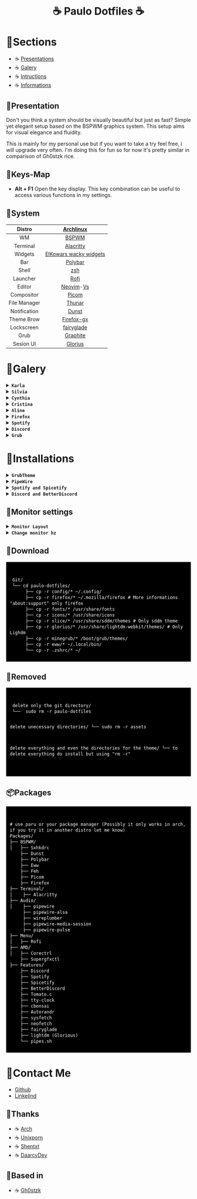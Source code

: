 <div align="center">
     <h1> ☕ Paulo Dotfiles ☕</h1>
 </div>
 
# 🌿Sections

- ☕ [Presentations](https://github.com/paulo-barbosa2006/paulo-dotfiles/tree/main#system)
- ☕ [Galery](https://github.com/paulo-barbosa2006/paulo-dotfiles/tree/main#galery)
- ☕ [Intructions](https://github.com/paulo-barbosa2006/paulo-dotfiles/tree/main#download)
- ☕ [Informations](https://github.com/paulo-barbosa2006/paulo-dotfiles/tree/main#contact-me)

## 🌿Presentation

Don't you think a system should be visually beautiful but just as fast? Simple yet elegant setup based on the BSPWM graphics system.
This setup aims for visual elegance and fluidity.

This is mainly for my personal use but if you want to take a try feel free, i will upgrade very often.
I'm doing this for fun so for now it's pretty similar in comparison of Gh0stzk rice.

## 🌿Keys-Map

- **Alt + F1** Open the key display. This key combination can be useful to access various functions in my settings.


## 🌿System

|    Distro    |                        [Archlinux](https://github.com/archlinux)                   |
| :----------: | :--------------------------------------------------------------------------------: |
|      WM      |                 [BSPWM](https://github.com/baskerville/bspwm)                      |
|   Terminal   |                         [Alacritty](https://alacritty)    
|   Widgets    |            [ElKowars wacky widgets](https://github.com/elkowar/eww)                |
|     Bar      |            [Polybar](https://github.com/polybar/polybar)                           |
|    Shell     |                [zsh](https://github.com/ohmyzsh/ohmyzsh)                           |
|   Launcher   |                   [Rofi](https://github.com/davatorium/rofi)                       |
|    Editor    | [Neovim](https://github.com/neovim/neovim)-[Vs](https://code.visualstudio.com/)    |
|  Compositor  |              [Picom](https://github.com/FT-Labs/picom)                             |
| File Manager |              [Thunar](https://github.com/xfce-mirror/thunar)                       |
| Notification |              [Dunst](https://github.com/dunst-project/dunst)                       |
| Theme Brow   |              [Firefox-gx](https://github.com/Godiesc/firefox-gx)                   |
| Lockscreen   |     [fairyglade](https://github.com/fairyglade/ly)                                 |
| Grub         | [Graphite](https://github.com/vinceliuice/Graphite-gtk-theme/tree/main/other/grub2)|
| Sesion UI    |   [Glorius](https://github.com/thecmdrunner/lightdm-glorious-webkit2)              |

# 🌿Galery

<details>

<summary><b><code>Karla</code></b></summary>

![demo](/assets/karla.png)

</details>

<details>

<summary><b><code>Silvia</code></b></summary>

![demo](/assets/silvia.png)

</details>

<details>

<summary><b><code>Cynthia</code></b></summary>

![demo](/assets/chynthia.png)

</details>

<details>

<summary><b><code>Cristina</code></b></summary>

![demo](/assets/cristina.png)

</details>


<details>

<summary><b><code>Aline</code></b></summary>

![demo](/assets/aline.png)

</details>


<details>

<summary><b><code>Firefox</code></b></summary>

![demo](/assets/firefox_page.png)

</details>

<details>

<summary><b><code>Spotify</code></b></summary>

![demo](/assets/spicetify.png)

</details>

<details>

<summary><b><code>Discord</code></b></summary>

![demo](/assets/discord.png)

</details>


<details>

<summary><b><code>Grub</code></b></summary>

![demo](/assets/grub_theme.png)

</details>

# 🌿Installations

<details>

<summary><b><code>GrubTheme</code></b></summary>

You will need to extract grub2-theme.tar.xz first.
<pre><code>
     cd /grub-theme
     
</pre></code>

Extract the contents of the file
<pre><code>
     tar -xf Graphite-grub2-theme.tar.xz
     
</pre></code>

This will extract the Grub theme files to the current directory.

Navigate to the Grub theme directory
<pre><code>
     cd Graphite-grub2-theme
     
</pre></code>

Install the Grub theme. Try to find an install.sh file inside the directory and run it with sudo.
<pre><code>
     sudo ./install.sh -b
     
</pre></code>

This will install the Grub theme in the /boot/grub/themes directory.


Update Grub
<pre><code>
     sudo grub-mkconfig -o /boot/grub/grub.cfg
     
</pre></code>
This will update the Grub configuration file with your new settings.

![demo](/assets/grub_theme.png)

</details>

<details>

<summary><b><code>PipeWire</code></b></summary>
<br>
Pulseaudio tends to cause a lot of problems in the long term, so the solution I found is to use pipewire.
<br>
<pre><code>
     sudo pacman -S pipewire pipewire-alsa wireplumber pipewire-media-session pipewire-pulse
     
</pre></code>
<br>
To avoid any conflicts with Pipewire or pipewire-pulse, you should uninstall PulseAudio completely from your system. To remove pulseaudio from Arch-based systems, run:
<pre><code>
     sudo pacman -Rns pulseaudio
     
</pre></code>
<br>
To disable PulseAudio services, you can run:
<pre><code>
     systemctl --user --now disable pulseaudio.service pulseaudio.socket
     
</pre></code>
<br>
To disable PulseAudio services, you can run:
<pre><code>
    systemctl --user mask pulseaudio
     
</pre></code>
<br>
Finally enable PipeWire audio server and WirePlumber session manager
<pre><code>
     systemctl --user --now enable pipewire pipewire-pulse wireplumber
     systemctl --user --now enable pipewire pipewire-pulse pipewire-media-session
     
</pre></code>
</details>

<details>

<summary><b><code>Spotify and Spicetify</code></b></summary>
<br>
Download spotify and spicetify
<pre><code>
     sudo pacman -S spotify-launcher
     curl -fsSL https://raw.githubusercontent.com/khanhas/spicetify-cli/master/install.sh | sh
     
</pre></code>
<br>
Authorize Spicetify and modify your Spotify
<pre><code>
     sudo chmod a+wr /opt/spotify
     sudo chmod a+wr /opt/spotify/Apps -R
     
</pre></code>

<pre><code>
     cd ~/spicetify-cli
     ./spicetify backup apply enable-devtool
     
</pre></code>
<br>
Downloading new themes
<pre><code>
    git clone https://github.com/morpheusthewhite/spicetify-themes.git
    cd spicetify-themes
    cp -r * ~/.config/spicetify/Themes
     
</pre></code>
Once installed, the themes are stored in “~/.config/spicetify/Themes/”.
     
<br>
Applying the new themes
<pre><code>
     cd ~/spicetify-cli”
     ./spicetify config current_theme THEMENAME
     ./spicetify apply
     ./spicetify config color_scheme SCHEMENAME
     ./spicetify apply
     
</pre></code>

<h3>List of spicetify themes</h3>
https://spicetify.app/docs/advanced-usage/themes/

I'm currently using https://github.com/Comfy-Themes/Spicetify?tab=readme-ov-file
![demo](/assets/spicetify.png)

</details>


<details>

<summary><b><code>Discord and BetterDiscord</code></b></summary>
<br>
Nobody wants to have the experience of opening discord and being presented with the beautiful news that discord needs to be updated.
Therefore, the ideal is to install the AUR discord-arch-electron and discord-update-skip-git.
"A simple script to fix Discord wanting to update while the update isn't in the repos." - discord-update-skip-git
<br>
<pre><code>
     git clone https://aur.archlinux.org/discord_arch_electron.git
     cd discord_arch_electron
     makepkg -si
     
</pre></code>
<pre><code>
     git clone https://aur.archlinux.org/discord-update-skip-git.git
     cd discord-update-skip-git
     makepkg -si
     
</pre></code>
     
<h3>BetterDiscordctl</h3>
<pre><code>
     $ curl -O https://raw.githubusercontent.com/bb010g/betterdiscordctl/master/betterdiscordctl
     $ chmod +x betterdiscordctl
     $ sudo mv betterdiscordctl /usr/local/bin
     $ sudo betterdiscordctl self-upgrade
     
</pre></code>

<h3>BetterDiscord</h3>
Replace [COMMAND] with install to install BD for the first time, reinstall to reinstall BD after a Discord update, or uninstall to uninstall an existing installation.
<pre><code>
    $ betterdiscordctl [COMMAND]
     
</pre></code>

<h3>List of betterdiscord themes</h3>
https://betterdiscord.app/themes

I'm currently using https://github.com/refact0r/midnight-discord/blob/master/flavors/midnight-catppuccin-macchiato.theme.css
I changed the theme css. If you installed the .config that I made available, you will have access to the theme in ~/.config/BetterDiscord/themes/
![demo](/assets/discord.png)

</details>

## 🌿Monitor settings
<details>

<summary><b><code>Monitor Layout</code></b></summary>
If we use two monitors or more, we can start by installing arandr and thus configuring the monitor layout with a GUI

<pre><code>
    sudo pacman -Sy arandr
     
</pre></code>

After configuring the layout, save the file in ~/.screenlayout/ with a name of your choice.
<pre><code>
    chmod +x ~/.screenlayout/meu_layout.sh
     
</pre></code>

To automatically run this script at startup, you can add an entry in the ~/.xprofile file to run it. If the ~/.xprofile file does not exist, you can create it.

Open the ~/.xprofile file in a text editor:
<pre><code>
    nano ~/.xprofile
    vim ~/.xprofile
    nvim ~/.xprofile
     
</pre></code>

Add the following line to the ~/.xprofile file, replacing your_layout_name.sh with the name of the configuration file you saved:
<pre><code>
    ~/.screenlayout/your_layout_name &
     
</pre></code>

<pre><code>
     chmod +x ~/.xprofile
     
</pre></code>
</details>

<details>

<summary><b><code>Change monitor hz</code></b></summary>
</pre></code>

To change the refresh rate (Hz) of your monitors in Linux and ensure that this setting is saved after rebooting the system, you can follow the steps below:

Identify Monitors and their Refresh Rates: First, identify which monitors are connected to your system and their supported refresh rates. You can do this using the xrandr command.
<pre><code>
    xrandr --query

</pre></code>

Apply Changes Temporarily: You can use the xrandr command to apply changes to the refresh rate temporarily. For example, if you want to set the refresh rate to 60 Hz for a monitor called "HDMI-1", you can use the following command:
<pre><code>
    xrandr --output HDMI-1 --mode 1920x1080 --rate 60

</pre></code>

Replace "HDMI-1" with the name of your monitor and adjust the resolution as needed.

Save Changes Permanently: To ensure that refresh rate changes are applied every time you boot your system, you will need to create a startup script that runs the xrandr command automatically. 
<pre><code>
    nano ~/.xprofile
    vim ~/.xprofile
    nvim ~/.xprofile
</pre></code>

<pre><code>
    # Set the refresh rate to 60 Hz for a monitor called "HDMI-1"
    xrandr --output HDMI-1 --mode 1920x1080 --rate 60 &
    # You can add more monitors &

    xset m 0 1
     
</pre></code>

<pre><code>
     chmod +x ~/.xprofile
     
</pre></code>
</details>

## 💾Download

<div style="background-color: black; color: white; padding: 10px;">
<pre><code>
 Git/ 
 └── cd paulo-dotfiles/
      ├── cp -r config/* ~/.config/
      ├── cp -r firefox/* ~/.mozilla/firefox # More informations "about:support" only firefox
      ├── cp -r fonts/* /usr/share/fonts
      ├── cp -r icons/* /usr/share/icons
      ├── cp -r slice/* /usr/share/sddm/themes # Only sddm theme 
      ├── cp -r glorius/* /usr/share/lightdm-webkit/themes/ # Only Lighdm 
      ├── cp -r minegrub/* /boot/grub/themes/
      ├── cp -r eww/* ~/.local/bin/
      └── cp -r .zshrc/* ~/
</code></pre>
</div>

## 💾Removed

<div style="background-color: black; color: white; padding: 10px;">
<pre><code>
 delete only the git directory/ 
 └──  sudo rm -r paulo-dotfiles 

  delete unecessary directories/ 
 └──  sudo rm -r assets 

 delete everything and even the directories for the theme/
 └──  to delete everything do install but using "rm -r"  
</code></pre>
</div>

## 📦Packages

<div style="background-color: black; color: white; padding: 10px;">
<pre><code>
# use paru or your package manager (Possibly it only works in arch, if you try it in another distro let me know)
Packages/
├── BSPWM/
│   ├── Sxhkdrc
    ├── Dunst
    ├── Polybar
    ├── Eww
    ├── Feh
    ├── Picom
    ├── Firefox
├── Terminal/
│    ├── Alacritty
├── Audio/
│    ├── pipewire
     ├── pipewire-alsa
     ├── wireplumber
     ├── pipewire-media-session
     ├── pipewire-pulse
├── Menu/
│   ├── Rofi
├── AMD/
│   ├── Corectrl
    ├── Supergfxctl
├── Features/
    ├── Discord
    ├── Spotify
    ├── Spicetify
    ├── BetterDiscord
    ├── Tomato.c
    ├── tty-clock
    ├── cbonsai
    ├── Autorandr
    ├── sysfetch
    ├── neofetch
    ├── fairyglade
    ├── lightdm (Glorious)
    └── pipes.sh
</code></pre>
</div>

# 🌿Contact Me

- [Github](https://github.com/paulo-barbosa2006/)
- [Linkelind]()

## 🌿Thanks

- ☕ [Arch](https://archlinux.org/)
- ☕ [Unixporn](https://www.reddit.com/r/unixporn/)
- ☕ [Shentxt](https://github.com/Shentxt/NordicBreeze)
- ☕ [DaarcyDev](https://youtu.be/Vu5RRz11yD8?si=Zn4TD8xgC9PoQfVj) 

## 🌿Based in 

- ☕ [Gh0stzk](https://github.com/gh0stzk/dotfiles)
